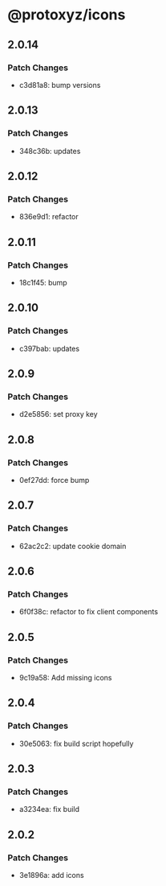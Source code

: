 # @protoxyz/icons

## 2.0.14

### Patch Changes

- c3d81a8: bump versions

## 2.0.13

### Patch Changes

- 348c36b: updates

## 2.0.12

### Patch Changes

- 836e9d1: refactor

## 2.0.11

### Patch Changes

- 18c1f45: bump

## 2.0.10

### Patch Changes

- c397bab: updates

## 2.0.9

### Patch Changes

- d2e5856: set proxy key

## 2.0.8

### Patch Changes

- 0ef27dd: force bump

## 2.0.7

### Patch Changes

- 62ac2c2: update cookie domain

## 2.0.6

### Patch Changes

- 6f0f38c: refactor to fix client components

## 2.0.5

### Patch Changes

- 9c19a58: Add missing icons

## 2.0.4

### Patch Changes

- 30e5063: fix build script hopefully

## 2.0.3

### Patch Changes

- a3234ea: fix build

## 2.0.2

### Patch Changes

- 3e1896a: add icons
